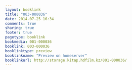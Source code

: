 ```yaml
---
layout: booklink
title: "003-000036"
date: 2014-07-25 16:34
comments: true
sharing: true
footer: true
pagetype: booklink 
bookmedia: 001-000036
booklink: 003-000036
booklinktype: preview
booklinkname: "Preview on homeserver"
booklinkurl: http://storage.kitap.hdfilm.kz/001-000036/
---
```

